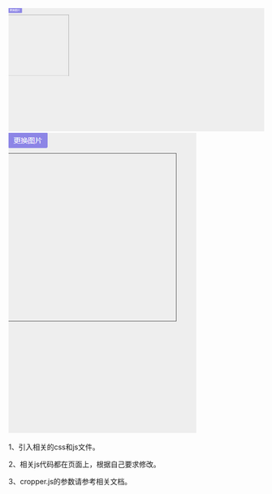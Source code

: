 ![](./GIF.gif)
![](./GIf_mobile.gif)

1、引入相关的css和js文件。

2、相关js代码都在页面上，根据自己要求修改。

3、cropper.js的参数请参考相关文档。